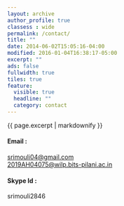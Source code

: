 ```yaml
---
layout: archive
author_profile: true
classess : wide
permalink: /contact/
title: ""
date: 2014-06-02T15:05:16-04:00
modified: 2016-01-04T16:38:17-05:00
excerpt: ""
ads: false
fullwidth: true
tiles: true
feature:
  visible: true
  headline: ""
  category: contact
---
```


{{ page.excerpt | markdownify }}

#### Email :
 [srimouli04@gmail.com](mailto:srimouli04gmail.com) <br>
 [2019AH04075@wilp.bits-pilani.ac.in](mailto:2019AH04075@wilp.bits-pilani.ac.in)

#### Skype Id : 
  srimouli2846




